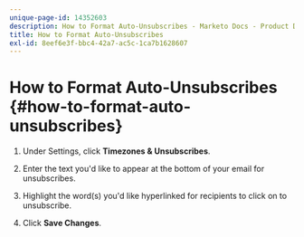```yaml
---
unique-page-id: 14352603
description: How to Format Auto-Unsubscribes - Marketo Docs - Product Documentation
title: How to Format Auto-Unsubscribes
exl-id: 8eef6e3f-bbc4-42a7-ac5c-1ca7b1628607
---
```

# How to Format Auto-Unsubscribes {#how-to-format-auto-unsubscribes}

1. Under Settings, click **Timezones & Unsubscribes**.

1. Enter the text you'd like to appear at the bottom of your email for unsubscribes.

1. Highlight the word(s) you'd like hyperlinked for recipients to click on to unsubscribe.

1. Click **Save Changes**.
